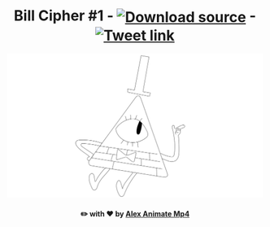 <div id="readme-body" align="center">
    <h1 id="readme-title-original" align="center">Bill Cipher #1 - <a id="readme-title-original-download-link" align="center" href="./Source.fla?raw=true" target="_blank"><img id="readme-title-original-download-picture" align="center" width="35" src="./../../../Home/file-download-solid.svg" alt="Download source" title="Download source"></a> - <a id="readme-title-original-twitter-link" align="center" href="https://twitter.com/AlexAnimateMp4/status/1106623981094948866" target="_blank"><img id="readme-title-original-twitter-picture" align="center" width="35" src="./../../../Home/twitter-brands.svg" alt="Tweet link" title="Tweet link"></a></h1>
    <a id="readme-pictures-original-drawing-link" align="center" href="./Pictures/Original/Drawing.svg" target="_blank"><img id="readme-pictures-original-drawing" src="./Pictures/Original/Drawing.svg" alt="Original/Drawing" title="Drawing"></a>
    <h4 id="readme-footer" align="center">✏️ with ❤ by <a id="readme-footer-github-link" href="https://github.com/AlexAnimateMP4" target="_blank" title="My Github profile">Alex Animate Mp4</a></h4>
</div>